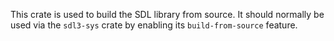 This crate is used to build the SDL library from source. It should normally be used
via the `sdl3-sys` crate by enabling its `build-from-source` feature.
